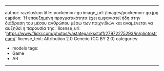 ---
author: razeloskon
title: pockemon-go
image_url: /images/pockemon-go.jpg
caption: 'Η επαυξημένη πραγματικότητα έχει εμφανιστεί ήδη στην διάδραση του μέσου ανθρώπου μέσω των παιχνιδιών και αναμένεται να αυξηθεί η παρουσία της.'
license_url: 'https://www.flickr.com/photos/vastateparksstaff/27972275293/in/photostream/'
license_text: Attribution 2.0 Generic (CC BY 2.0)
categories:
  - models
tags:
  - Game
  - AR
  ---

